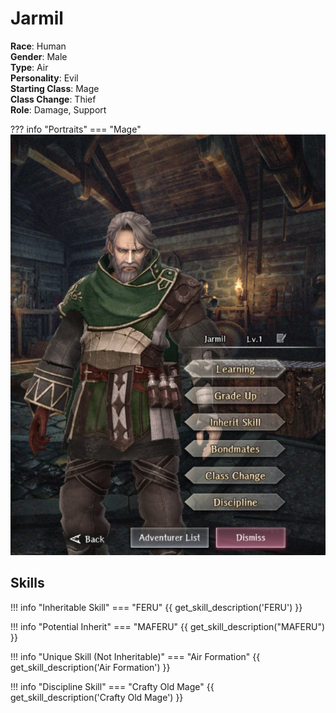 # Jarmil

**Race**: Human  
**Gender**: Male  
**Type**: Air  
**Personality**: Evil  
**Starting Class**: Mage  
**Class Change**: Thief   
**Role**: Damage, Support

??? info "Portraits"
    === "Mage"
        ![](../img/jarmil-mage.jpg)

## Skills

!!! info "Inheritable Skill"
    === "FERU"
        {{ get_skill_description('FERU') }}

!!! info "Potential Inherit"
    === "MAFERU"
        {{ get_skill_description("MAFERU") }}

!!! info "Unique Skill (Not Inheritable)"
    === "Air Formation"
        {{ get_skill_description('Air Formation') }}

!!! info "Discipline Skill"
    === "Crafty Old Mage"
        {{ get_skill_description('Crafty Old Mage') }}

